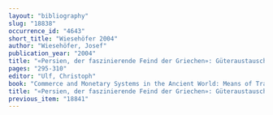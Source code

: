 ```yaml
---
layout: "bibliography"
slug: "18838"
occurrence_id: "4643"
short_title: "Wiesehöfer 2004"
author: "Wiesehöfer, Josef"
publication_year: "2004"
title: "«Persien, der faszinierende Feind der Griechen»: Güteraustausch and Kulturtransfer in achaimenidischer Zeit"
pages: "295-310"
editor: "Ulf, Christoph"
book: "Commerce and Monetary Systems in the Ancient World: Means of Transmission and Cultural Interaction, Proc. 5 Annual Symposium of the Assyrian and Babylonian Intellectual Heritage Project Innsbruck (Stuttgart)"
title: "«Persien, der faszinierende Feind der Griechen»: Güteraustausch and Kulturtransfer in achaimenidischer Zeit"
previous_item: "18841"
---
```

